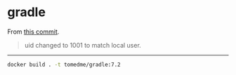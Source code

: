 # gradle

From [this commit](https://github.com/keeganwitt/docker-gradle/blob/12de35caaf73bc28651fa6fa00c7dd4078695de9/jdk11/Dockerfile).

> uid changed to 1001 to match local user.

---

```bash
docker build . -t tomedme/gradle:7.2
```
